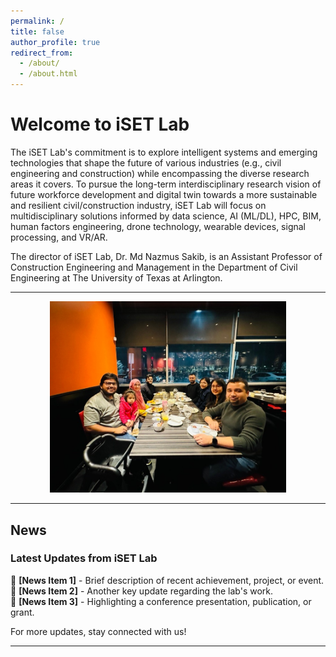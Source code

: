 ```yaml
---
permalink: /
title: false
author_profile: true
redirect_from: 
  - /about/
  - /about.html
---
```


# Welcome to iSET Lab

The iSET Lab's commitment is to explore intelligent systems and emerging technologies that shape the future of various industries (e.g., civil engineering and construction) while encompassing the diverse research areas it covers. To pursue the long-term interdisciplinary research vision of future workforce development and digital twin towards a more sustainable and resilient civil/construction industry, iSET Lab will focus on multidisciplinary solutions informed by data science, AI (ML/DL), HPC, BIM, human factors engineering, drone technology, wearable devices, signal processing, and VR/AR.

The director of iSET Lab, Dr. Md Nazmus Sakib, is an Assistant Professor of Construction Engineering and Management in the Department of Civil Engineering at The University of Texas at Arlington.

---
 
<center>
<img src="./lab_group_pictire.jpg" alt="Lab Members Group Picture" width="75%">
</center>  

---

## **News**  
### **Latest Updates from iSET Lab**  
📢 **[News Item 1]** - Brief description of recent achievement, project, or event.  
📢 **[News Item 2]** - Another key update regarding the lab's work.  
📢 **[News Item 3]** - Highlighting a conference presentation, publication, or grant.  

For more updates, stay connected with us!  

---